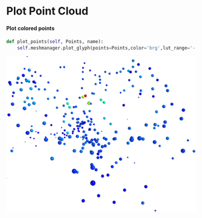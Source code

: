 # Plot Point Cloud




#### Plot colored points
``` py
def plot_points(self, Points, name):
    self.meshmanager.plot_glyph(points=Points,color='brg',lut_range='-:0:+',radius=2*self.meshmanager.r,name=name)   
```

![File](assets/points.png)
